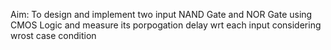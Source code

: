 Aim: To design and implement two input NAND Gate and NOR Gate 
using CMOS Logic and measure its porpogation delay wrt each input considering wrost case condition
